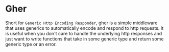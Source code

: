 # Gher
Short for `Generic Http Encoding Responder`, gher is a simple middleware that uses generics to
automatically encode and respond to http requests. It is useful when you don't care to handle the
underlying http responses and just want to write functions that take in some generic type and
return some generic type or an error.